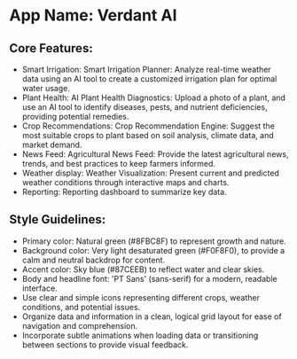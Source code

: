 # **App Name**: Verdant AI

## Core Features:

- Smart Irrigation: Smart Irrigation Planner: Analyze real-time weather data using an AI tool to create a customized irrigation plan for optimal water usage.
- Plant Health: AI Plant Health Diagnostics: Upload a photo of a plant, and use an AI tool to identify diseases, pests, and nutrient deficiencies, providing potential remedies.
- Crop Recommendations: Crop Recommendation Engine: Suggest the most suitable crops to plant based on soil analysis, climate data, and market demand.
- News Feed: Agricultural News Feed: Provide the latest agricultural news, trends, and best practices to keep farmers informed.
- Weather display: Weather Visualization: Present current and predicted weather conditions through interactive maps and charts.
- Reporting: Reporting dashboard to summarize key data.

## Style Guidelines:

- Primary color: Natural green (#8FBC8F) to represent growth and nature.
- Background color: Very light desaturated green (#F0F8F0), to provide a calm and neutral backdrop for content.
- Accent color: Sky blue (#87CEEB) to reflect water and clear skies.
- Body and headline font: 'PT Sans' (sans-serif) for a modern, readable interface.
- Use clear and simple icons representing different crops, weather conditions, and potential issues.
- Organize data and information in a clean, logical grid layout for ease of navigation and comprehension.
- Incorporate subtle animations when loading data or transitioning between sections to provide visual feedback.